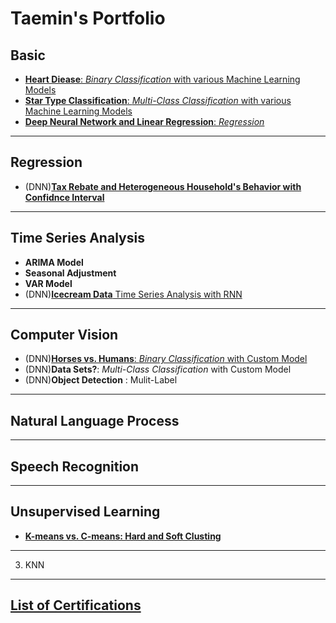 # Taemin's Portfolio


## Basic

- [**Heart Diease**: _Binary Classification_ with various Machine Learning Models](https://github.com/TaeminDA/portfolio/blob/main/basic/binary/Heart_Diease_Classification_V1.ipynb)
- [**Star Type Classification**: _Multi-Class Classification_ with various Machine Learning Models](https://github.com/TaeminDA/portfolio/blob/main/basic/multiclass/Star_Classification_V1.ipynb)
- [**Deep Neural Network and Linear Regression**: _Regression_](https://github.com/TaeminDA/portfolio/blob/main/basic/regression/Deep_Neural_Network_and_Linear_Regression.ipynb)

------
## Regression

- (DNN)[**Tax Rebate and Heterogeneous Household's Behavior with Confidnce Interval**](https://github.com/TaeminDA/portfolio/blob/main/regression/Heterogeneous_Behavior.ipynb)

------

## Time Series Analysis

- **ARIMA Model**
- **Seasonal Adjustment**
- **VAR Model**
- (DNN)[**Icecream Data** Time Series Analysis with RNN](https://github.com/TaeminDA/portfolio/blob/main/tsa/Times_Series_Analysis_with_RNN.ipynb)

------

## Computer Vision

- (DNN)[**Horses vs. Humans**: _Binary Classification_ with Custom Model](https://github.com/TaeminDA/portfolio/blob/main/computer_vision/horsehuman/Image_Binary_Classification_with_TF_Horses_vs_Humans.ipynb)
- (DNN)**Data Sets?**: _Multi-Class Classification_ with Custom Model
- (DNN)**Object Detection** : Mulit-Label

------

## Natural Language Process

------

## Speech Recognition

------


## Unsupervised Learning

- [**K-means vs. C-means: Hard and Soft Clusting**](https://github.com/TaeminDA/portfolio/blob/main/unsupervised/K_means_vs_C_means.ipynb)

------

3. KNN

------


## [List of Certifications](https://github.com/TaeminDA/portfolio/blob/main/certifications/)

